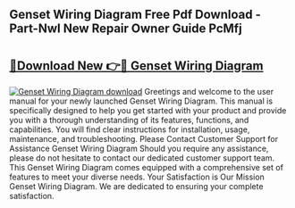 ## Genset Wiring Diagram Free Pdf Download - Part-NwI New Repair Owner Guide PcMfj

# <h2><a href="http://dfmv2xn.blite.top/?on=Genset+Wiring+Diagram">🔗Download New 👉🔴 Genset Wiring Diagram</a></h2>

[![Genset Wiring Diagram download](https://i.imgur.com/lujVjoI.png)](http://dfmv2xn.blite.top/?on=Genset+Wiring+Diagram)
Greetings and welcome to the user manual for your newly launched Genset Wiring Diagram. This manual is specifically designed to help you get started with your product and provide you with a thorough understanding of its features, functions, and capabilities. You will find clear instructions for installation, usage, maintenance, and troubleshooting. Please Contact Customer Support for Assistance Genset Wiring Diagram Should you require any assistance, please do not hesitate to contact our dedicated customer support team. This Genset Wiring Diagram comes equipped with a comprehensive set of features to meet your diverse needs. Your Satisfaction is Our Mission Genset Wiring Diagram. We are dedicated to ensuring your complete satisfaction.
